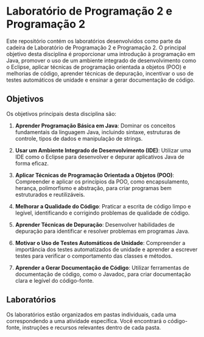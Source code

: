 # Laboratório de Programação 2 e Programação 2

Este repositório contém os laboratórios desenvolvidos como parte da cadeira de Laboratório de Programação 2 e Programação 2. O principal objetivo desta disciplina é proporcionar uma introdução à programação em Java, promover o uso de um ambiente integrado de desenvolvimento como o Eclipse, aplicar técnicas de programação orientada a objetos (POO) e melhorias de código, aprender técnicas de depuração, incentivar o uso de testes automáticos de unidade e ensinar a gerar documentação de código.

## Objetivos

Os objetivos principais desta disciplina são:

1. **Aprender Programação Básica em Java**: Dominar os conceitos fundamentais da linguagem Java, incluindo sintaxe, estruturas de controle, tipos de dados e manipulação de strings.

2. **Usar um Ambiente Integrado de Desenvolvimento (IDE)**: Utilizar uma IDE como o Eclipse para desenvolver e depurar aplicativos Java de forma eficaz.

3. **Aplicar Técnicas de Programação Orientada a Objetos (POO)**: Compreender e aplicar os princípios da POO, como encapsulamento, herança, polimorfismo e abstração, para criar programas bem estruturados e reutilizáveis.

4. **Melhorar a Qualidade do Código**: Praticar a escrita de código limpo e legível, identificando e corrigindo problemas de qualidade de código.

5. **Aprender Técnicas de Depuração**: Desenvolver habilidades de depuração para identificar e resolver problemas em programas Java.

6. **Motivar o Uso de Testes Automáticos de Unidade**: Compreender a importância dos testes automatizados de unidade e aprender a escrever testes para verificar o comportamento das classes e métodos.

7. **Aprender a Gerar Documentação de Código**: Utilizar ferramentas de documentação de código, como o Javadoc, para criar documentação clara e legível do código-fonte.

## Laboratórios

Os laboratórios estão organizados em pastas individuais, cada uma correspondendo a uma atividade específica. Você encontrará o código-fonte, instruções e recursos relevantes dentro de cada pasta.

